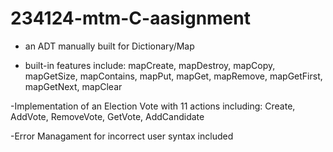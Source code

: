# 234124-mtm-C-aasignment

- an ADT manually built for Dictionary/Map

- built-in features include: mapCreate, mapDestroy, mapCopy, mapGetSize, mapContains,
mapPut, mapGet, mapRemove, mapGetFirst, mapGetNext, mapClear 

-Implementation of an Election Vote with 11 actions including: Create, AddVote, RemoveVote, GetVote, AddCandidate

-Error Managament for incorrect user syntax included
